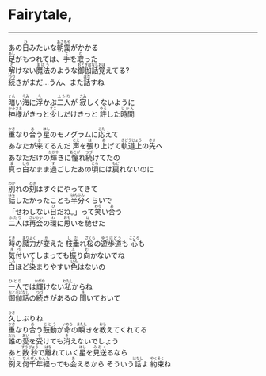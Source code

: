 # Fairytale,
---
<lyric>
あの<ruby>日<rt>ひ</rt></ruby>みたいな<ruby>朝靄<rt>あさもや</rt></ruby>がかかる<br/>
<ruby>足<rt>あし</rt></ruby>がもつれては、<ruby>手<rt>て</rt></ruby>を<ruby>取<rt>と</rt></ruby>った<br/>
<ruby>解<rt>と</rt></ruby>けない<ruby>魔法<rt>まほう</rt></ruby>のような<ruby>御伽話覚<rt>おとぎばなしおぼ</rt></ruby>えてる?<br/>
<ruby>続<rt>つづ</rt></ruby>きがまだ…うん、また<ruby>話<rt>はな</rt></ruby>すね<br/>
<br/>
<ruby>暗<rt>くら</rt></ruby>い<ruby>海<rt>うみ</rt></ruby>に<ruby>浮<rt>う</rt></ruby>かぶ<ruby>二人<rt>ふたり</rt></ruby>が <ruby>寂<rt>さみ</rt></ruby>しくないように<br/>
<ruby>神様<rt>かみさま</rt></ruby>がきっと<ruby>少<rt>すこ</rt></ruby>しだけきっと <ruby>許<rt>ゆる</rt></ruby>した<ruby>時間<rt>じかん</rt></ruby><br/>
<br/>
<ruby>重<rt>かさ</rt></ruby>なり<ruby>合<rt>あ</rt></ruby>う<ruby>星<rt>ほし</rt></ruby>のモノグラムに<ruby>応<rt>こた</rt></ruby>えて<br/>
あなたが<ruby>来<rt>き</rt></ruby>てるんだ <ruby>声<rt>こえ</rt></ruby>を<ruby>張<rt>は</rt></ruby>り<ruby>上<rt>あ</rt></ruby>げて<ruby>軌道上<rt>きどうじょう</rt></ruby>の<ruby>先<rt>さき</rt></ruby>へ<br/>
あなただけの<ruby>輝<rt>かがや</rt></ruby>きに<ruby>憧<rt>あこが</rt></ruby>れ<ruby>続<rt>つづ</rt></ruby>けてたの<br/>
<ruby>真<rt>ま</rt></ruby>っ<ruby>白<rt>しろ</rt></ruby>なまま<ruby>過<rt>す</rt></ruby>ごしたあの<ruby>頃<rt>ころ</rt></ruby>には<ruby>戻<rt>もど</rt></ruby>れないのに<br/>
<br/>
<ruby>別<rt>わか</rt></ruby>れの<ruby>刻<rt>とき</rt></ruby>はすぐにやってきて<br/>
<ruby>話<rt>はな</rt></ruby>したかったことも<ruby>半分<rt>はんぶん</rt></ruby>くらいで<br/>
「せわしない<ruby>日<rt>ひ</rt></ruby>だね。」って<ruby>笑<rt>わら</rt></ruby>い<ruby>合<rt>あ</rt></ruby>う<br/>
<ruby>二人<rt>ふたり</rt></ruby>は<ruby>再会<rt>さいかい</rt></ruby>の<ruby>環<rt>わ</rt></ruby>に<ruby>思<rt>おも</rt></ruby>いを<ruby>馳<rt>は</rt></ruby>せた<br/>
<br/>
<ruby>時<rt>とき</rt></ruby>の<ruby>魔力<rt>まりょく</rt></ruby>が<ruby>変<rt>か</rt></ruby>えた <ruby>枝垂<rt>しだ</rt></ruby>れ<ruby>桜<rt>ざくら</rt></ruby>の<ruby>遊歩道<rt>ゆうほどう</rt></ruby>も <ruby>心<rt>こころ</rt></ruby>も<br/>
<ruby>気付<rt>きづ</rt></ruby>いてしまっても<ruby>振<rt>ふ</rt></ruby>り<ruby>向<rt>む</rt></ruby>かないでね<br/>
<ruby>白<rt>しろ</rt></ruby>ほど<ruby>染<rt>そ</rt></ruby>まりやすい<ruby>色<rt>いろ</rt></ruby>はないの<br/>
<br/>
<ruby>一人<rt>ひとり</rt></ruby>では<ruby>輝<rt>かがや</rt></ruby>けない<ruby>私<rt>わたし</rt></ruby>からね<br/>
<ruby>御伽話<rt>おとぎばなし</rt></ruby>の<ruby>続<rt>つづ</rt></ruby>きがあるの <ruby>聞<rt>き</rt></ruby>いておいて<br/>
<br/>
<ruby>久<rt>ひさ</rt></ruby>しぶりね<br/>
<ruby>重<rt>かさ</rt></ruby>なり<ruby>合<rt>あ</rt></ruby>う<ruby>鼓動<rt>こどう</rt></ruby>が<ruby>命<rt>いのち</rt></ruby>の<ruby>瞬<rt>またた</rt></ruby>きを<ruby>教<rt>おし</rt></ruby>えてくれてる<br/>
<ruby>誰<rt>だれ</rt></ruby>の<ruby>愛<rt>あい</rt></ruby>を<ruby>受<rt>う</rt></ruby>けても<ruby>消<rt>き</rt></ruby>えないでしょう<br/>
あと<ruby>数秒<rt>すうびょう</rt></ruby>で<ruby>離<rt>はな</rt></ruby>れていく<ruby>星<rt>ほし</rt></ruby>を<ruby>見送<rt>みおく</rt></ruby>るなら<br/>
<ruby>例<rt>たと</rt></ruby>え<ruby>何千年経<rt>なんぜんねんた</rt></ruby>っても<ruby>会<rt>あ</rt></ruby>えるから そういう<ruby>話<rt>はなし</rt></ruby>よ <ruby>約束<rt>やくそく</rt></ruby>ね<br/>
</lyric>
